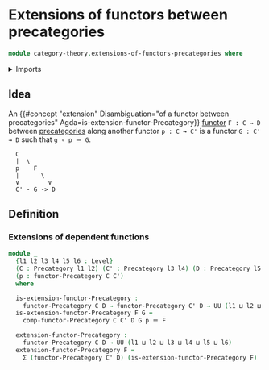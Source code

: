 # Extensions of functors between precategories

```agda
module category-theory.extensions-of-functors-precategories where
```

<details><summary>Imports</summary>

```agda
open import category-theory.functors-precategories
open import category-theory.precategories

open import foundation.dependent-pair-types
open import foundation.identity-types
open import foundation.universe-levels
```

</details>

## Idea

An
{{#concept "extension" Disambiguation="of a functor between precategories" Agda=is-extension-functor-Precategory}}
[functor](category-theory.functors-precategories.md) `F : C → D` between
[precategories](category-theory.precategories.md) along another functor
`p : C → C'` is a functor `G : C' → D` such that `g ∘ p ＝ G`.

```text
  C
  |  \
  p    F
  |      \
  ∨        ∨
  C' - G -> D
```

## Definition

### Extensions of dependent functions

```agda
module _
  {l1 l2 l3 l4 l5 l6 : Level}
  (C : Precategory l1 l2) (C' : Precategory l3 l4) (D : Precategory l5 l6)
  (p : functor-Precategory C C')
  where

  is-extension-functor-Precategory :
    functor-Precategory C D → functor-Precategory C' D → UU (l1 ⊔ l2 ⊔ l5 ⊔ l6)
  is-extension-functor-Precategory F G =
    comp-functor-Precategory C C' D G p ＝ F

  extension-functor-Precategory :
    functor-Precategory C D → UU (l1 ⊔ l2 ⊔ l3 ⊔ l4 ⊔ l5 ⊔ l6)
  extension-functor-Precategory F =
    Σ (functor-Precategory C' D) (is-extension-functor-Precategory F)
```

